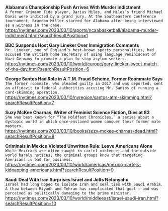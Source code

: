 **Alabama’s Championship Push Arrives With Murder Indictment**\
`A former Crimson Tide player, Darius Miles, and Miles’s friend Michael Davis were indicted by a grand jury. At the Southeastern Conference tournament, Brandon Miller starred for Alabama after being interviewed as a witness in the case.`\
https://nytimes.com/2023/03/10/sports/ncaabasketball/alabama-murder-indictment.html?searchResultPosition=1

**BBC Suspends Host Gary Lineker Over Immigration Comments**\
`Mr. Lineker, one of England’s best-known sports personalities, had accused the British home secretary of using language reminiscent of Nazi Germany to promote a plan to stop asylum seekers.`\
https://nytimes.com/2023/03/10/world/europe/gary-lineker-tweet-match-of-the-day.html?searchResultPosition=6

**George Santos Had Role in A.T.M. Fraud Scheme, Former Roommate Says**\
`The former roommate, who pleaded guilty in 2017 and was deported, sent an affidavit to federal authorities accusing Mr. Santos of running a card-skimming operation.`\
https://nytimes.com/2023/03/10/nyregion/santos-atm-skimming.html?searchResultPosition=7

**Suzy McKee Charnas, Writer of Feminist Science Fiction, Dies at 83**\
`She was best known for “The Holdfast Chronicles,” a series about a dystopic world in which once-enslaved women conquer their former male masters.`\
https://nytimes.com/2023/03/10/books/suzy-mckee-charnas-dead.html?searchResultPosition=8

**Criminals in Mexico Violated Unwritten Rule: Leave Americans Alone**\
`While Mexicans are often caught in cartel violence, and the outside world barely notices, the criminal groups know that targeting Americans is bad for business.`\
https://nytimes.com/2023/03/10/world/americas/mexico-cartels-kidnapping-americans.html?searchResultPosition=9

**Saudi Deal With Iran Surprises Israel and Jolts Netanyahu**\
`Israel had long hoped to isolate Iran and seal ties with Saudi Arabia. A thaw between Riyadh and Tehran has complicated that goal — and was perceived as politically damaging to the prime minister.`\
https://nytimes.com/2023/03/10/world/middleeast/israel-saudi-iran.html?searchResultPosition=10

